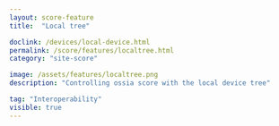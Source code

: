 ```yaml
---
layout: score-feature
title:  "Local tree"

doclink: /devices/local-device.html
permalink: /score/features/localtree.html
category: "site-score"

image: /assets/features/localtree.png
description: "Controlling ossia score with the local device tree"

tag: "Interoperability"
visible: true
---
```


